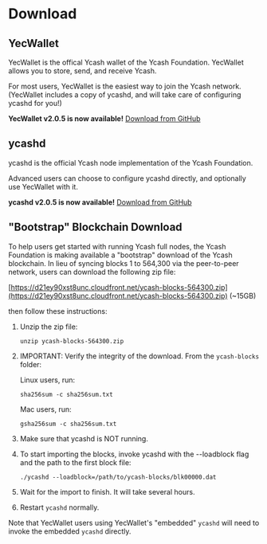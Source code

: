 # Download

## YecWallet

YecWallet is the offical Ycash wallet of the Ycash Foundation. YecWallet allows you to store, send, and receive Ycash.

For most users, YecWallet is the easiest way to join the Ycash network. (YecWallet includes a copy of ycashd, and will take care of configuring ycashd for you!)

**YecWallet v2.0.5 is now available!** [Download from GitHub](https://github.com/ycashfoundation/ycash/releases/tag/2.0.5)

## ycashd

ycashd is the official Ycash node implementation of the Ycash Foundation.

Advanced users can choose to configure ycashd directly, and optionally use YecWallet with it.

**ycashd v2.0.5 is now available!** [Download from GitHub](https://github.com/ycashfoundation/ycash/releases/tag/2.0.5)

## "Bootstrap" Blockchain Download

To help users get started with running Ycash full nodes, the Ycash Foundation is making available a "bootstrap" download of the Ycash blockchain. In lieu of syncing blocks 1 to 564,300 via the peer-to-peer network, users can download the following zip file:

[https://d21ey90xst8unc.cloudfront.net/ycash-blocks-564300.zip](https://d21ey90xst8unc.cloudfront.net/ycash-blocks-564300.zip) (~15GB)

then follow these instructions:

1. Unzip the zip file:

    ```unzip ycash-blocks-564300.zip```

2. IMPORTANT: Verify the integrity of the download. From the `ycash-blocks` folder:

    Linux users, run:

    ```sha256sum -c sha256sum.txt```

    Mac users, run:

    ```gsha256sum -c sha256sum.txt```

3. Make sure that ycashd is NOT running.

4. To start importing the blocks, invoke ycashd with the --loadblock flag and the path to the first block file:

    ```./ycashd --loadblock=/path/to/ycash-blocks/blk00000.dat```

5. Wait for the import to finish. It will take several hours.

6. Restart `ycashd` normally.

Note that YecWallet users using YecWallet's "embedded" `ycashd` will need to invoke the embedded `ycashd` directly.
